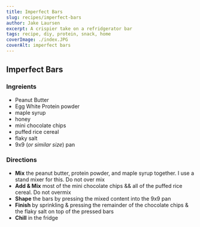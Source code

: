 ```yaml
---
title: Imperfect Bars
slug: recipes/imperfect-bars
author: Jake Laursen
excerpt: A crispier take on a refridgerator bar
tags: recipe, diy, protein, snack, home
coverImage: ./index.JPG
coverAlt: imperfect bars
---
```


## Imperfect Bars

### Ingreients

- Peanut Butter
- Egg White Protein powder
- maple syrup
- honey
- mini chocolate chips
- puffed rice cereal
- flaky salt
- 9x9 (_or similar size_) pan

### Directions

- **Mix** the peanut butter, protein powder, and maple syrup together. I use a stand mixer for this. Do not over mix
- **Add & Mix** most of the mini chocolate chips && all of the puffed rice cereal. Do not overmix
- **Shape** the bars by pressing the mixed content into the 9x9 pan
- **Finish** by sprinkling & pressing the remainder of the chocolate chips & the flaky salt on top of the pressed bars
- **Chill** in the fridge
